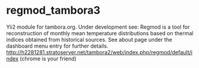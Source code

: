 # regmod_tambora3
Yii2 module for tambora.org. Under development see:
Regmod is a tool for reconstruction of monthly mean temperature distributions based on thermal indices obtained from historical sources.
See about page under the dashboard menu entry for further details.
http://h2281281.stratoserver.net/tambora2/web/index.php/regmod/default/index (chrome is your friend)
